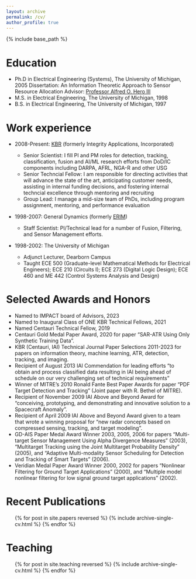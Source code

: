 ```yaml
---
layout: archive
permalink: /cv/
author_profile: true
---
```


{% include base_path %}

Education
=========
* Ph.D in Electrical Engineering (Systems), The University of Michigan, 2005
  Dissertation: An Information Theoretic Approach to Sensor Resource Allocation
  Advisor: [Professor Alfred O. Hero III](https://hero.engin.umich.edu/)
* M.S. in Electrical Engineering, The University of Michigan, 1998
* B.S. in Electrical Engineering, The University of Michigan, 1997


Work experience
===============
* 2008-Present: [KBR](https://kbr.com) (formerly Integrity Applications, Incorporated)
  * Senior Scientist: I fill PI and PM roles for detection, tracking, classification, fusion and AI/ML research efforts from DoD/IC components including DARPA, AFRL, NGA-R and other USG
  * Senior Techncial Fellow: I am responsible for directing activities that will advance the state of the art, anticipating customer needs, assisting in internal funding decisions, and fostering internal techncial excellence through mentoring and recruiting
  * Group Lead: I manage a mid-size team of PhDs, including program assignment, mentoring, and performance evaluation

* 1998-2007: General Dynamics (formerly [ERIM](https://en.wikipedia.org/wiki/Environmental_Research_Institute_of_Michigan))
  * Staff Scientist: PI/Technical lead for a number of Fusion, Filtering, and Sensor Management efforts. 
  
* 1998-2002: The University of Michigan
  * Adjunct Lecturer, Dearborn Campus
  * Taught ECE 500 (Graduate-level Mathematical Methods for Electrical Engineers); ECE 210 (Circuits I); ECE 273 (Digital Logic Design); ECE 460 and ME 442 (Control Systems Analysis and Design)  

  
Selected Awards and Honors
==========================
* Named to IMPACT board of Advisors, 2023
* Named to Inaugural Class of ONE KBR Technical Fellows, 2021
* Named Centauri Technical Fellow, 2019 
* Centauri Gold Medal Paper Award, 2020 for paper “SAR-ATR Using Only Synthetic Training Data”. 
* KBR (Centauri, IAI) Technical Journal Paper Selections 2011-2023 for papers on information theory, machine learning, ATR, detection, tracking, and imaging.
* Recipient of August 2013 IAI Commendation for leading efforts “to obtain and process classified data resulting in IAI being ahead of schedule on our very challenging set of technical requirements”
* Winner of MITRE’s 2010 Ronald Fante Best Paper Awards for paper “PDF Target Detection and Tracking” (Joint paper with R. Bethel of MITRE).
* Recipient of November 2009 IAI Above and Beyond Award for “conceiving, prototyping, and demonstrating and innovative solution to a Spacecraft Anomaly”.
* Recipient of April 2009 IAI Above and Beyond Award given to a team that wrote a winning proposal for “new radar concepts based on compressed sensing, tracking, and target modeling”.
* GD-AIS Paper Medal Award Winner 2003, 2005, 2006 for papers “Multi-target Sensor Management Using Alpha Divergence Measures” (2003), “Multitarget Tracking using the Joint Multitarget Probability Density” (2005), and “Adaptive Multi-modality Sensor Scheduling for Detection and Tracking of Smart Targets” (2006).
* Veridian Medal Paper Award Winner 2000, 2002 for papers “Nonlinear Filtering for Ground Target Applications” (2000), and “Multiple model nonlinear filtering for low signal ground target applications” (2002).


Recent Publications
============
  <ul>{% for post in site.papers reversed %}
    {% include archive-single-cv.html %}
  {% endfor %}</ul>

  
  
Teaching
========
  <ul>{% for post in site.teaching reversed %}
    {% include archive-single-cv.html %}
  {% endfor %}</ul>
